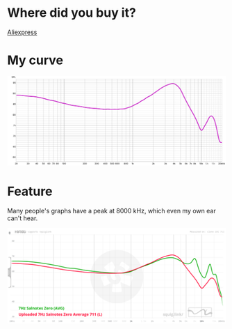 # Where did you buy it?

[Aliexpress](https://aliexpress.ru/item/1005004575085753.html)

# My curve

![1](7Hz.jpg)

# Feature

Many people's graphs have a peak at 8000 kHz, which even my own ear can't hear.

![2](mine-vs-squig-curves.png)
